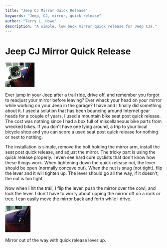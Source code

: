 ```yaml
---
title: "Jeep CJ Mirror Quick Release"
keywords: "Jeep, CJ, mirror, quick release"
author: "Terry L. Howe"
description: "A simple, low buck mirror quick release for Jeep CJs."
---
```

# Jeep CJ Mirror Quick Release

[![Mirror Quick Release](/img/body/mirror1_.jpg)](/img/body/mirror1.jpg) 

Ever jump in your Jeep after a trail ride, drive off, and remember you forgot to readjust your mirror before leaving? Ever whack your head on your mirror while working on your Jeep in the garage? I have and I finally did something about it. I used a solution that has been bouncing around Internet gear heads for a couple of years, I used a mountain bike seat post quick release. The cost was nothing since I had a box full of miscellaneous bike parts from wrecked bikes. If you don't have one lying around, a trip to your local bicycle shop and you can score a used seat post quick release for nothing or next to nothing. 

The installation is simple, remove the bolt holding the mirror arm, install the seat post quick release, and adjust the mirror. The tricky part is using the quick release properly. I even see hard core cyclists that don't know how these things work. When tightening down the quick release nut, the lever should be open (normally concave out). When the nut is snug (not tight), flip the lever and it will tighten up. The lever should go all the way, if it doesn't, the nut is too tight. 

Now when I hit the trail, I flip the lever, push the mirror over the cowl, and lock the lever. I don't have to worry about ripping the mirror off on a rock or tree. I can easily move the mirror back and forth while I drive. 

[![Mirror Quick Release](/img/body/mirror2_.jpg)](/img/body/mirror2.jpg) 

Mirror out of the way with quick release lever up.